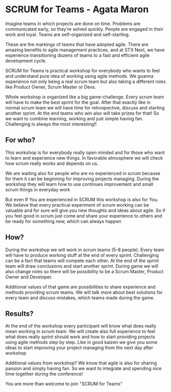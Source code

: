# SCRUM for Teams - Agata Maron


Imagine teams in which projects are done on time. Problems are communicated early, so they’re solved quickly. People are engaged in their work and loyal. Teams are self-organized and self-starting. 

These are the markings of teams that have adopted agile. There are amazing benefits to agile management practices, and at STX Next, we have experience transitioning dozens of teams to a fast and efficient agile development cycle. 

SCRUM for Teams is practical workshop for everybody who wants to feel and understand pure idea of working using agile methods. We goanna experience not only being a real scrum team but also taking a different roles like Product Owner, Scrum Master or Devs.

Whole workshop is organized like a big game-challenge. Every scrum team will have to make the best sprint for the goal. After that exactly like in normal scrum team we will have time for retrospective, discuss and starting another sprint.  At the end teams who win also will take prizes for that! So we want to combine learning, working and just simple having fan. Challenging is always the most interesting!!

## For who?

This workshop is for everybody really open minded and for those who want to learn and experience new things. In favorable atmosphere we will check how scrum really works and depends on us. 

We are waiting also for people who are no experienced in scrum because for them it can be beginning for improving projects managing. During the workshop they will learn how to use continues improvement and small scrum things in everyday work

But even If You are experienced in SCRUM this workshop is also for You. We believe that every practical experiment of scrum working can be valuable and for sure will give you new thoughts and ideas about agile. So if you feel good in scrum just come and share your experience to others and be ready for something new, which can always happen

## How?

During the workshop we will work in scrum teams (5-8 people). Every team will have to produce working stuff at the end of every sprint. Challenging can be a fact that teams will compete each other. At the end of the sprint team will draw conclusions and start another sprint. During game we will also change roles so there will be possibility to be a Scrum Master, Product Owner and Developer. 

Additional values of that game are possibilities to share experience and methods providing scrum teams. We will talk more about best solutions for every team and discuss mistakes, which teams made during the game. 

## Results?

At the end of the workshop every participant will know what does really mean working in scrum team. We will create also full experience to feel what does really sprint should work and how to start providing projects using agile methods step by step. Like in good kaizen we give you some ideas to start improving your project managing from the next day after workshop

Additional values from workshop? We know that agile is also for sharing passion and simply having fan. So we want to integrate and spending nice time together during the conference!

You are more than welcome to join "SCRUM for Teams"

